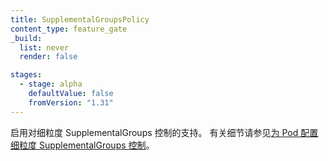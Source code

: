 ```yaml
---
title: SupplementalGroupsPolicy
content_type: feature_gate
_build:
  list: never
  render: false

stages:
  - stage: alpha
    defaultValue: false
    fromVersion: "1.31"
---
```


<!--
Enables support for fine-grained SupplementalGroups control.
For more details, see [Configure fine-grained SupplementalGroups control for a Pod](/content/en/docs/tasks/configure-pod-container/security-context/#supplementalgroupspolicy).
-->
启用对细粒度 SupplementalGroups 控制的支持。
有关细节请参见[为 Pod 配置细粒度 SupplementalGroups 控制](/zh-cn/docs/tasks/configure-pod-container/security-context/#supplementalgroupspolicy)。
